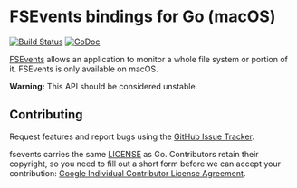# FSEvents bindings for Go (macOS)

[![Build Status](https://travis-ci.org/fsnotify/fsevents.svg?branch=master)](https://travis-ci.org/fsnotify/fsevents) [![GoDoc](https://godoc.org/github.com/fsnotify/fsevents?status.svg)](https://godoc.org/github.com/fsnotify/fsevents)

[FSEvents](https://developer.apple.com/library/mac/documentation/Darwin/Reference/FSEvents_Ref/) allows an application to monitor a whole file system or portion of it. FSEvents is only available on macOS.

**Warning:** This API should be considered unstable.

## Contributing

Request features and report bugs using the [GitHub Issue Tracker](https://github.com/fsnotify/fsevents/issues).

fsevents carries the same [LICENSE](https://github.com/fsnotify/fsevents/blob/master/LICENSE) as Go. Contributors retain their copyright, so you need to fill out a short form before we can accept your contribution: [Google Individual Contributor License Agreement](https://developers.google.com/open-source/cla/individual).

